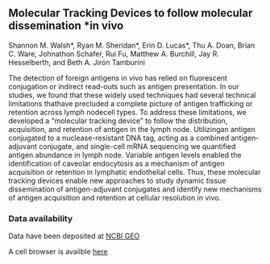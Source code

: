 ## Molecular Tracking Devices to follow molecular dissemination *in vivo

Shannon M. Walsh\*, Ryan M. Sheridan\*, Erin D. Lucas\*, Thu A. Doan, Brian C. Ware, Johnathon Schafer, Rui Fu, Matthew A. Burchill, Jay R. Hesselberth, and Beth A. Jirón Tamburini

The detection of foreign antigens in vivo has relied on fluorescent conjugation or indirect read-outs such as antigen presentation. In our studies, we found that these widely used techniques had several technical limitations thathave precluded a complete picture of antigen trafficking or retention across lymph nodecell types. To address these limitations, we developed a “molecular tracking device” to follow the distribution, acquisition, and retention of antigen in the lymph node. Utilizingan antigen conjugated to a nuclease-resistant DNA tag, acting as a combined antigen-adjuvant conjugate, and single-cell mRNA sequencing we quantified antigen abundance in lymph node. Variable antigen levels enabled the identification of caveolar endocytosis as a mechanism of antigen acquisition or retention in lymphatic endothelial cells. Thus, these molecular tracking devices enable new approaches to study dynamic tissue dissemination of antigen-adjuvant conjugates and identify new mechanisms of antigen acquisition and retention at cellular resolution in vivo.

### Data availability

Data have been deposited at [NCBI GEO](https://www.ncbi.nlm.nih.gov/geo/query/acc.cgi?acc=GSE150719)

A cell browser is availble [here](https://d3898ys7yh3545.cloudfront.net)
